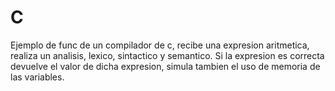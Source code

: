 # C
Ejemplo de func de un compilador de c, recibe una expresion aritmetica, realiza un analisis, lexico, sintactico y semantico.
Si la expresion es correcta devuelve el valor de dicha expresion, simula tambien el uso de memoria de las variables.
